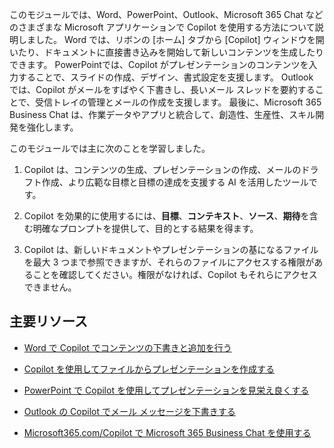 このモジュールでは、Word、PowerPoint、Outlook、Microsoft 365 Chat などのさまざまな Microsoft アプリケーションで Copilot を使用する方法について説明しました。 Word では、リボンの [ホーム] タブから [Copilot] ウィンドウを開いたり、ドキュメントに直接書き込みを開始して新しいコンテンツを生成したりできます。 PowerPointでは、Copilot がプレゼンテーションのコンテンツを入力することで、スライドの作成、デザイン、書式設定を支援します。 Outlook では、Copilot がメールをすばやく下書きし、長いメール スレッドを要約することで、受信トレイの管理とメールの作成を支援します。 最後に、Microsoft 365 Business Chat は、作業データやアプリと統合して、創造性、生産性、スキル開発を強化します。

このモジュールでは主に次のことを学習しました。

1. Copilot は、コンテンツの生成、プレゼンテーションの作成、メールのドラフト作成、より広範な目標と目標の達成を支援する AI を活用したツールです。

1. Copilot を効果的に使用するには、**目標**、**コンテキスト**、**ソース**、**期待**を含む明確なプロンプトを提供して、目的とする結果を得ます。

1. Copilot は、新しいドキュメントやプレゼンテーションの基になるファイルを最大 3 つまで参照できますが、それらのファイルにアクセスする権限があることを確認してください。権限がなければ、Copilot もそれらにアクセスできません。

## 主要リソース

- [Word で Copilot でコンテンツの下書きと追加を行う](https://support.microsoft.com/office/draft-and-add-content-with-copilot-in-word-069c91f0-9e42-4c9a-bbce-fddf5d581541)

- [Copilot を使用してファイルからプレゼンテーションを作成する](https://support.microsoft.com/office/create-a-new-presentation-3222ee03-f5a4-4d27-8642-9c387ab4854d)

- [PowerPoint で Copilot を使用してプレゼンテーションを見栄え良くする](https://support.microsoft.com/office/use-your-organization-s-branding-with-copilot-in-powerpoint-c8bc6df5-37ed-4398-8b90-f78a8fdcf9bb)

- [Outlook の Copilot でメール メッセージを下書きする](https://support.microsoft.com/office/draft-an-email-message-with-copilot-in-outlook-3eb1d053-89b8-491c-8a6e-746015238d9b)

- [Microsoft365.com/Copilot で Microsoft 365 Business Chat を使用する](https://support.microsoft.com/topic/use-microsoft-365-chat-at-microsoft365-com-or-in-the-microsoft-365-office-app-4a2538f9-962f-4c7c-a368-f6006bc13d6f)